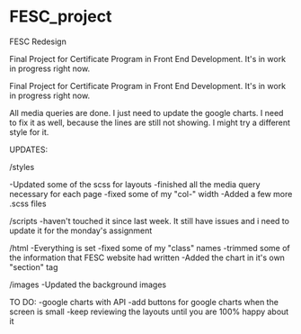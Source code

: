 # FESC_project
FESC Redesign

Final Project for Certificate Program in Front End Development. It's in work in progress right now.

Final Project for Certificate Program in Front End Development. It's in work in progress right now.

All media queries are done. I just need to update the google charts. I need to fix it as well, because the lines are still not showing.
I might try a different style for it. 

UPDATES:

/styles

-Updated some of the scss for layouts
-finished all the media query necessary for each page
-fixed some of my "col-" width
-Added a few more .scss files

/scripts
-haven't touched it since last week. It still have issues and i need to update it for the monday's assignment

/html
-Everything is set
-fixed some of my "class" names
-trimmed some of the information that FESC website had written
-Added the chart in it's own "section" tag

/images
-Updated the background images

TO DO:
-google charts with API
-add buttons for google charts when the screen is small
-keep reviewing the layouts until you are 100% happy about it
